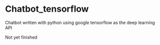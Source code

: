 # Chatbot_tensorflow
Chatbot written with python using google tensorflow as the deep learning API

Not yet finished
